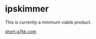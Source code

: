 # ipskimmer

This is currently a minimum viable product.

[short.g7kk.com](https://short.g7kk.com/create)

